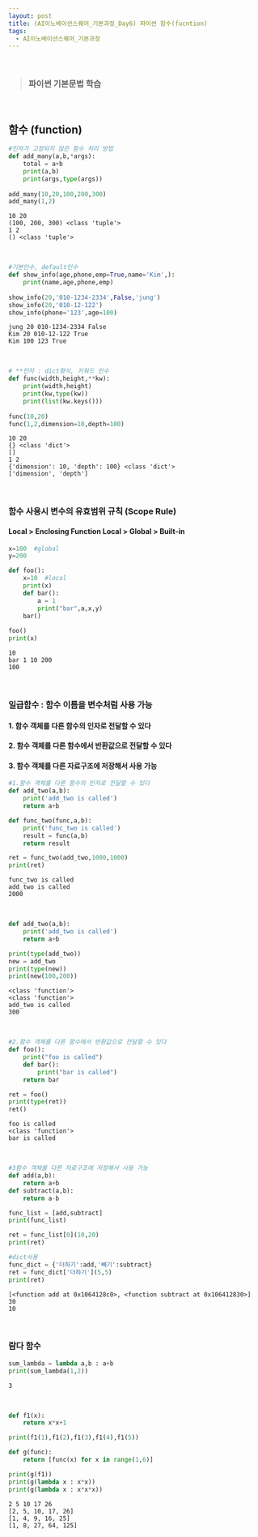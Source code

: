 ```yaml
---
layout: post
title: (AI이노베이션스퀘어_기본과정_Day6) 파이썬 함수(fucntion)
tags:
  - AI이노베이션스퀘어_기본과정
---
```


<br>

> ### 파이썬 기본문법 학습 

<br>

## 함수 (function)


```python
#인자가 고정되지 않은 함수 처리 방법
def add_many(a,b,*args):
    total = a+b
    print(a,b)
    print(args,type(args))
    
add_many(10,20,100,200,300)
add_many(1,2)

```

    10 20
    (100, 200, 300) <class 'tuple'>
    1 2
    () <class 'tuple'>

<br>

```python
#기본인수, default인수
def show_info(age,phone,emp=True,name='Kim',):
    print(name,age,phone,emp)
    
show_info(20,'010-1234-2334',False,'jung')
show_info(20,'010-12-122')
show_info(phone='123',age=100)
```

    jung 20 010-1234-2334 False
    Kim 20 010-12-122 True
    Kim 100 123 True

<br>

```python
# **인자 : dict형식, 키워드 인수
def func(width,height,**kw):
    print(width,height)
    print(kw,type(kw))
    print(list(kw.keys()))
    
func(10,20)
func(1,2,dimension=10,depth=100)
```

    10 20
    {} <class 'dict'>
    []
    1 2
    {'dimension': 10, 'depth': 100} <class 'dict'>
    ['dimension', 'depth']

<br>

### 함수 사용시 변수의 유효범위 규칙 (Scope Rule)

#### Local > Enclosing Function Local > Global > Built-in


```python
x=100  #global
y=200

def foo():
    x=10  #local
    print(x)
    def bar():
        a = 1
        print("bar",a,x,y)
    bar()  
        
foo()
print(x)
```

    10
    bar 1 10 200
    100

<br>

### 일급함수 : 함수 이름을 변수처럼 사용 가능

#### 1. 함수 객체를 다른 함수의 인자로 전달할 수 있다

#### 2. 함수 객체를 다른 함수에서 반환값으로 전달할 수 있다

#### 3. 함수 객체를 다른 자료구조에 저장해서 사용 가능


```python
#1.함수 객체를 다른 함수의 인자로 전달할 수 있다
def add_two(a,b):
    print('add_two is called')
    return a+b

def func_two(func,a,b):
    print('func_two is called')
    result = func(a,b)
    return result

ret = func_two(add_two,1000,1000)
print(ret)
```

    func_two is called
    add_two is called
    2000

<br>

```python
def add_two(a,b):
    print('add_two is called')
    return a+b

print(type(add_two))
new = add_two
print(type(new))   
print(new(100,200))
```

    <class 'function'>
    <class 'function'>
    add_two is called
    300

<br>

```python
#2.함수 객체를 다른 함수에서 반환값으로 전달할 수 있다
def foo():
    print("foo is called")
    def bar():
        print("bar is called")
    return bar

ret = foo()
print(type(ret))
ret()
```

    foo is called
    <class 'function'>
    bar is called

<br>

```python
#3함수 객체를 다른 자료구조에 저장해서 사용 가능
def add(a,b):
    return a+b
def subtract(a,b):
    return a-b

func_list = [add,subtract]
print(func_list)

ret = func_list[0](10,20)
print(ret)

#dict사용
func_dict = {'더하기':add,'빼기':subtract}
ret = func_dict['더하기'](5,5)
print(ret)
```

    [<function add at 0x1064128c0>, <function subtract at 0x106412830>]
    30
    10

<br>

### 람다 함수


```python
sum_lambda = lambda a,b : a+b
print(sum_lambda(1,2))
```

    3

<br>

```python
def f1(x):
    return x*x+1

print(f1(1),f1(2),f1(3),f1(4),f1(5))

def g(func):
    return [func(x) for x in range(1,6)]

print(g(f1))
print(g(lambda x : x*x))
print(g(lambda x : x*x*x))
```

    2 5 10 17 26
    [2, 5, 10, 17, 26]
    [1, 4, 9, 16, 25]
    [1, 8, 27, 64, 125]

